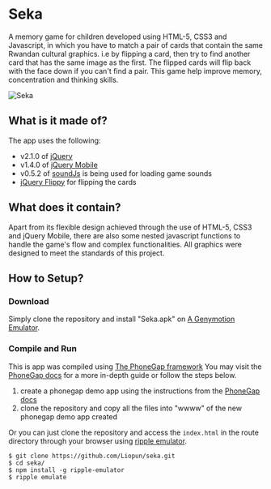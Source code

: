 # Seka

A memory game for children developed using HTML-5, CSS3 and Javascript, in which you have to match a pair of cards that contain the same Rwandan cultural graphics. i.e by flipping a card, then try to find another card that has the same image as the first. The flipped cards will flip back with the face down if you can't find a pair. This game help improve memory, concentration and thinking skills.
 
 ![Seka](https://i.imgur.com/9b3bY61.jpg)

## What is it made of?

The app uses the following:

- v2.1.0 of [jQuery](https://code.jquery.com/jquery/)
- v1.4.0 of [jQuery Mobile](https://blog.jquerymobile.com/2013/12/23/jquery-mobile-1-4-0-released/)
- v0.5.2 of [soundJs](https://github.com/CreateJS/SoundJS/releases) is being used for loading game sounds
- [jQuery Flippy](https://github.com/yemM/flippy) for flipping the cards

## What does it contain?

Apart from its flexible design achieved through the use of HTML-5, CSS3 and jQuery Mobile, there are also some nested javascript functions to handle the game's flow and complex functionalities.
All graphics were designed to meet the standards of this project.

## How to Setup?

### Download
Simply clone the repository and install "Seka.apk" on [A Genymotion Emulator](https://www.genymotion.com/).


### Compile and Run
This is app was compiled using [The PhoneGap framework](https://phonegap.com/)
You may visit the [PhoneGap docs](http://docs.phonegap.com/references/developer-app/custom-build/ios/) for a more in-depth guide or follow the steps below.

1. create a phonegap demo app using the instructions from the [PhoneGap docs](http://docs.phonegap.com/getting-started/3-create-your-app/desktop/)
2. clone the repository and copy all the files into "wwww" of the new phonegap demo app created

Or you can just clone the repository and access the `index.html` in the route directory through your browser using [ripple emulator](https://www.npmjs.com/package/ripple-emulator). 

```shellsession
$ git clone https://github.com/Liopun/seka.git
$ cd seka/
$ npm install -g ripple-emulator
$ ripple emulate
```
